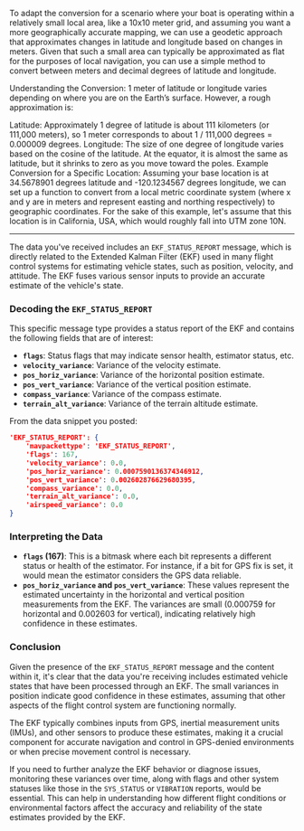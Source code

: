 To adapt the conversion for a scenario where your boat is operating within a relatively small local area, like a 10x10 meter grid, and assuming you want a more geographically accurate mapping, we can use a geodetic approach that approximates changes in latitude and longitude based on changes in meters. Given that such a small area can typically be approximated as flat for the purposes of local navigation, you can use a simple method to convert between meters and decimal degrees of latitude and longitude.

Understanding the Conversion:
1 meter of latitude or longitude varies depending on where you are on the Earth’s surface. However, a rough approximation is:

Latitude: Approximately 1 degree of latitude is about 111 kilometers (or 111,000 meters), so 1 meter corresponds to about 1 / 111,000 degrees = 0.000009 degrees.
Longitude: The size of one degree of longitude varies based on the cosine of the latitude. At the equator, it is almost the same as latitude, but it shrinks to zero as you move toward the poles.
Example Conversion for a Specific Location:
Assuming your base location is at 34.5678901 degrees latitude and -120.1234567 degrees longitude, we can set up a function to convert from a local metric coordinate system (where x and y are in meters and represent easting and northing respectively) to geographic coordinates. For the sake of this example, let's assume that this location is in California, USA, which would roughly fall into UTM zone 10N.


--------------------

The data you've received includes an `EKF_STATUS_REPORT` message, which is directly related to the Extended Kalman Filter (EKF) used in many flight control systems for estimating vehicle states, such as position, velocity, and attitude. The EKF fuses various sensor inputs to provide an accurate estimate of the vehicle's state.

### Decoding the `EKF_STATUS_REPORT`

This specific message type provides a status report of the EKF and contains the following fields that are of interest:

- **`flags`**: Status flags that may indicate sensor health, estimator status, etc.
- **`velocity_variance`**: Variance of the velocity estimate.
- **`pos_horiz_variance`**: Variance of the horizontal position estimate.
- **`pos_vert_variance`**: Variance of the vertical position estimate.
- **`compass_variance`**: Variance of the compass estimate.
- **`terrain_alt_variance`**: Variance of the terrain altitude estimate.

From the data snippet you posted:

```json
'EKF_STATUS_REPORT': {
    'mavpackettype': 'EKF_STATUS_REPORT', 
    'flags': 167, 
    'velocity_variance': 0.0, 
    'pos_horiz_variance': 0.0007590136374346912, 
    'pos_vert_variance': 0.002602876629680395, 
    'compass_variance': 0.0, 
    'terrain_alt_variance': 0.0, 
    'airspeed_variance': 0.0
}
```

### Interpreting the Data

- **`flags` (167)**: This is a bitmask where each bit represents a different status or health of the estimator. For instance, if a bit for GPS fix is set, it would mean the estimator considers the GPS data reliable.
- **`pos_horiz_variance` and `pos_vert_variance`**: These values represent the estimated uncertainty in the horizontal and vertical position measurements from the EKF. The variances are small (0.000759 for horizontal and 0.002603 for vertical), indicating relatively high confidence in these estimates.

### Conclusion

Given the presence of the `EKF_STATUS_REPORT` message and the content within it, it's clear that the data you're receiving includes estimated vehicle states that have been processed through an EKF. The small variances in position indicate good confidence in these estimates, assuming that other aspects of the flight control system are functioning normally.

The EKF typically combines inputs from GPS, inertial measurement units (IMUs), and other sensors to produce these estimates, making it a crucial component for accurate navigation and control in GPS-denied environments or when precise movement control is necessary.

If you need to further analyze the EKF behavior or diagnose issues, monitoring these variances over time, along with flags and other system statuses like those in the `SYS_STATUS` or `VIBRATION` reports, would be essential. This can help in understanding how different flight conditions or environmental factors affect the accuracy and reliability of the state estimates provided by the EKF.